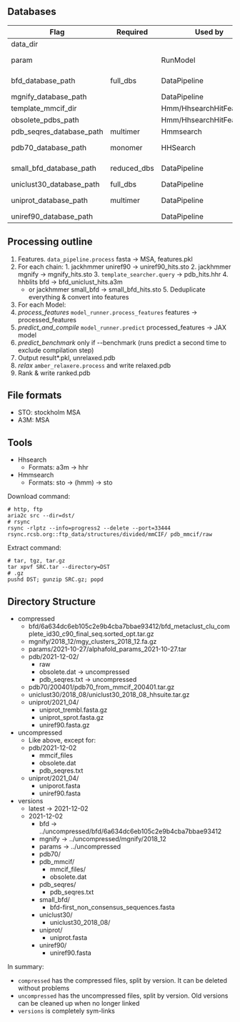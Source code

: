 ## Databases

| Flag                     | Required    | Used by                   | Standard Path                                                | Download | Expand | Update             | URL                                                                                                                                                                                                              | Versioned Path                                               |
|--------------------------|-------------|---------------------------|--------------------------------------------------------------|----------|--------|--------------------|------------------------------------------------------------------------------------------------------------------------------------------------------------------------------------------------------------------|--------------------------------------------------------------|
| data_dir                 |             |                           |                                                              |          |        |                    |                                                                                                                                                                                                                  |                                                              |
| param                    |             | RunModel                  |                                                              | aria2c   | tar    | Alphafold releases | https://storage.googleapis.com/alphafold/alphafold_params_2021-10-27.tar                                                                                                                                         |                                                              |
| bfd_database_path        | full_dbs    | DataPipeline              | bfd/bfd_metaclust_clu_complete_id30_c90_final_seq.sorted_opt | aria2c   | tar    | Never?             | https://storage.googleapis.com/alphafold-databases/casp14_versions/bfd_metaclust_clu_complete_id30_c90_final_seq.sorted_opt.tar.gz                                                                               | bfd/bfd_metaclust_clu_complete_id30_c90_final_seq.sorted_opt |
| mgnify_database_path     |             | DataPipeline              | mgnify/mgy_clusters_2018_12.fa                               | aria2c   | gunzip | Never?             | https://storage.googleapis.com/alphafold-databases/casp14_versions/mgy_clusters_2018_12.fa.gz                                                                                                                    | mgnify/mgy_clusters_2018_12.fa                               |
| template_mmcif_dir       |             | Hmm/HhsearchHitFeaturizer | pdb_mmcif/mmcif_files                                        | rsync    | custom | wwpdb              | rsync.rcsb.org::ftp_data/structures/divided/mmCIF/                                                                                                                                                               | pdb/mmcif_files                                              |
| obsolete_pdbs_path       |             | Hmm/HhsearchHitFeaturizer | pdb_mmcif/obsolete.dat                                       | aria2c   | none   | wwpdb              | ftp://ftp.wwpdb.org/pub/pdb/data/status/obsolete.dat                                                                                                                                                             | pdb/obsolete.dat                                             |
| pdb_seqres_database_path | multimer    | Hmmsearch                 | pdb_seqres/pdb_seqres.txt                                    | aria2c   | none   | wwpdb              | ftp://ftp.wwpdb.org/pub/pdb/derived_data/pdb_seqres.txt                                                                                                                                                          | pdb/pdb_seqres.txt                                           |
| pdb70_database_path      | monomer     | HHSearch                  | pdb70/pdb70                                                  | aria2c   | tar    | Never?             | http://wwwuser.gwdg.de/~compbiol/data/hhsuite/databases/hhsuite_dbs/old-releases/pdb70_from_mmcif_200401.tar.gz                                                                                                  | pdb70/pdb70                                                  |
| small_bfd_database_path  | reduced_dbs | DataPipeline              | small_bfd/bfd-first_non_concensus_sequences.fasta            | aria2c   | gunzip | Never?             | https://storage.googleapis.com/alphafold-databases/reduced_dbs/bfd-first_non_consensus_sequences.fasta.gz                                                                                                        | small_bfd/bfd-first_non_concensus_sequences.fasta            |
| uniclust30_database_path | full_dbs    | DataPipeline              | uniclust30/uniclust30_2018_08/uniclust30_2018_08             | aria2c   | tar    | Never?             | https://storage.googleapis.com/alphafold-databases/casp14_versions/uniclust30_2018_08_hhsuite.tar.gz                                                                                                             | uniclust30/uniclust30_2018_08/uniclust30_2018_08             |
| uniprot_database_path    | multimer    | DataPipeline              | uniprot/uniprot.fasta                                        | aria2c   | custom | uniprot            | ftp://ftp.ebi.ac.uk/pub/databases/uniprot/current_release/knowledgebase/complete/uniprot_trembl.fasta.gz ftp://ftp.ebi.ac.uk/pub/databases/uniprot/current_release/knowledgebase/complete/uniprot_sprot.fasta.gz | uniprot/uniprot.fasta                                        |
| uniref90_database_path   |             | DataPipeline              | uniref90/uniref90.fasta                                      | aria2c   | gunzip | uniprot            | ftp://ftp.uniprot.org/pub/databases/uniprot/uniref/uniref90/uniref90.fasta.gz                                                                                                                                    | uniprot/uniref90.fasta                                       |

## Processing outline

1. Features. `data_pipeline.process` fasta -> MSA, features.pkl
  1. For each chain:
    1. jackhmmer uniref90 -> uniref90_hits.sto
    2. jackhmmer mgnify -> mgnify_hits.sto
    3. `template_searcher.query` -> pdb_hits.hhr
    4. hhblits bfd -> bfd_uniclust_hits.a3m
      - or jackhmmer small_bfd -> small_bfd_hits.sto
    5. Deduplicate everything & convert into features
2. For each Model:
  1. *process_features* `model_runner.process_features` features -> processed_features
  2. *predict_and_compile* `model_runner.predict` processed_features -> JAX model
  3. *predict_benchmark* only if --benchmark (runs predict a second time to
      exclude compilation step)
  4. Output result*.pkl, unrelaxed.pdb
  5. *relax* `amber_relaxere.process` and write relaxed.pdb
3. Rank & write ranked.pdb

## File formats
- STO: stockholm MSA
- A3M: MSA

## Tools
- Hhsearch
  - Formats: a3m -> hhr
- Hmmsearch
  - Formats: sto -> (hmm) -> sto

Download command:
```
# http, ftp
aria2c src --dir=dst/
# rsync
rsync -rlptz --info=progress2 --delete --port=33444 rsync.rcsb.org::ftp_data/structures/divided/mmCIF/ pdb_mmcif/raw
```

Extract command:
```
# tar, tgz, tar.gz
tar xpvf SRC.tar --directory=DST
# .gz
pushd DST; gunzip SRC.gz; popd
```

## Directory Structure

- compressed
  - bfd/6a634dc6eb105c2e9b4cba7bbae93412/bfd_metaclust_clu_complete_id30_c90_final_seq.sorted_opt.tar.gz
  - mgnify/2018_12/mgy_clusters_2018_12.fa.gz
  - params/2021-10-27/alphafold_params_2021-10-27.tar
  - pdb/2021-12-02/
    - raw
    - obsolete.dat -> uncompressed
    - pdb_seqres.txt -> uncompressed
  - pdb70/200401/pdb70_from_mmcif_200401.tar.gz
  - uniclust30/2018_08/uniclust30_2018_08_hhsuite.tar.gz
  - uniprot/2021_04/
    - uniprot_trembl.fasta.gz
    - uniprot_sprot.fasta.gz
    - uniref90.fasta.gz
- uncompressed
  - Like above, except for:
  - pdb/2021-12-02
    - mmcif_files
    - obsolete.dat
    - pdb_seqres.txt
  - uniprot/2021_04/
    - uniporot.fasta
    - uniref90.fasta
- versions
  - latest -> 2021-12-02
  - 2021-12-02
    - bfd -> ../uncompressed/bfd/6a634dc6eb105c2e9b4cba7bbae93412
    - mgnify -> ../uncompressed/mgnify/2018_12
    - params -> ../uncompressed
    - pdb70/
    - pdb_mmcif/
      - mmcif_files/
      - obsolete.dat
    - pdb_seqres/
      - pdb_seqres.txt
    - small_bfd/
      - bfd-first_non_consensus_sequences.fasta
    - uniclust30/
      - uniclust30_2018_08/
    - uniprot/
      - uniprot.fasta
    - uniref90/
      - uniref90.fasta

In summary:
- `compressed` has the compressed files, split by version. It can be deleted without problems
- `uncompressed` has the uncompressed files, split by version. Old versions can be cleaned up when no longer linked
- `versions` is completely sym-links


[//]: # ( vim: set nowrap: )
